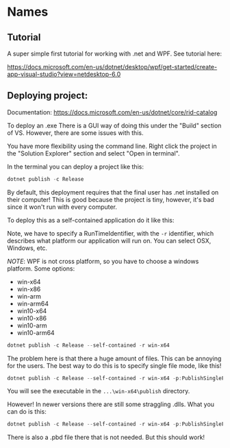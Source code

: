 # Names


## Tutorial
A super simple first tutorial for working with .net and WPF. See tutorial here:

https://docs.microsoft.com/en-us/dotnet/desktop/wpf/get-started/create-app-visual-studio?view=netdesktop-6.0

## Deploying project:

Documentation: https://docs.microsoft.com/en-us/dotnet/core/rid-catalog

To deploy an .exe
There is a GUI way of doing this under the "Build" section of VS. However, there are some issues with this.

You have more flexibility using the command line. Right click the project in the "Solution Explorer" section and select "Open in terminal".

In the terminal you can deploy a project like this:

```Powershell
dotnet publish -c Release
```

By default, this deployment requires that the final user has .net installed on their computer!
This is good because the project is tiny, however, it's bad since it won't run with every computer.

To deploy this as a self-contained application do it like this:

Note, we have to specify a RunTimeIdentifier, with the `-r` identifier, which describes what platform our application will run on. You can select OSX, Windows, etc.

*NOTE*: WPF is not cross platform, so you have to choose a windows platform. Some options:

* win-x64
* win-x86
* win-arm
* win-arm64
* win10-x64
* win10-x86
* win10-arm
* win10-arm64

```Powershell
dotnet publish -c Release --self-contained -r win-x64
```

The problem here is that there a huge amount of files. This can be annoying for the users. The best way to do this is to specify 
single file mode, like this!

```Powershell
dotnet publish -c Release --self-contained -r win-x64 -p:PublishSingleFile=true
```

You will see the executable in the `...\win-x64\publish` directory.

However! In newer versions there are still some straggling .dlls. What you can do is this:

```Powershell
dotnet publish -c Release --self-contained -r win-x64 -p:PublishSingleFile=true -p:IncludeNativeLibrariesForSelfExtract=true
```

There is also a .pbd file there that is not needed. But this should work!